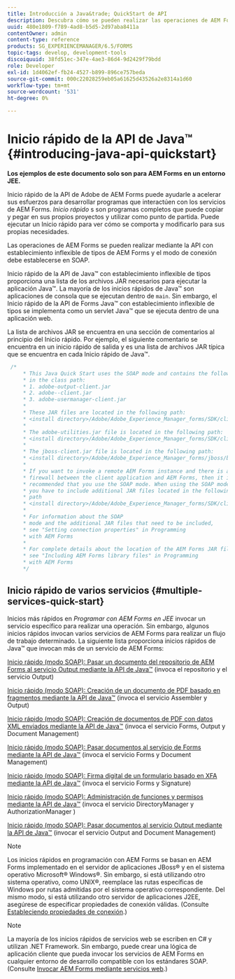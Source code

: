 ```yaml
---
title: Introducción a Java&trade; QuickStart de API
description: Descubra cómo se pueden realizar las operaciones de AEM Forms mediante la API de AEM Forms Java&trade; con establecimiento inflexible de tipos y habilitada con conexión SOAP.
uuid: 480e1809-f789-4ad8-b5d5-2d97aba8411a
contentOwner: admin
content-type: reference
products: SG_EXPERIENCEMANAGER/6.5/FORMS
topic-tags: develop, development-tools
discoiquuid: 38fd51ec-347e-4ae3-86d4-9d2429f79bdd
role: Developer
exl-id: 1d4062ef-fb24-4527-b899-896ce757beda
source-git-commit: 000c22028259eb05a61625d43526a2e8314a1d60
workflow-type: tm+mt
source-wordcount: '531'
ht-degree: 0%

---
```


# Inicio rápido de la API de Java™ {#introducing-java-api-quickstart}

**Los ejemplos de este documento solo son para AEM Forms en un entorno JEE.**

Inicio rápido de la API de Adobe de AEM Forms puede ayudarle a acelerar sus esfuerzos para desarrollar programas que interactúen con los servicios de AEM Forms. *Inicio rápido* s son programas completos que puede copiar y pegar en sus propios proyectos y utilizar como punto de partida. Puede ejecutar un Inicio rápido para ver cómo se comporta y modificarlo para sus propias necesidades.

Las operaciones de AEM Forms se pueden realizar mediante la API con establecimiento inflexible de tipos de AEM Forms y el modo de conexión debe establecerse en SOAP.

Inicio rápido de la API de Java™ con establecimiento inflexible de tipos proporciona una lista de los archivos JAR necesarios para ejecutar la aplicación Java™. La mayoría de los inicios rápidos de Java™ son aplicaciones de consola que se ejecutan dentro de `main`. Sin embargo, el Inicio rápido de la API de Forms Java™ con establecimiento inflexible de tipos se implementa como un servlet Java™ que se ejecuta dentro de una aplicación web.

La lista de archivos JAR se encuentra en una sección de comentarios al principio del Inicio rápido. Por ejemplo, el siguiente comentario se encuentra en un inicio rápido de salida y es una lista de archivos JAR típica que se encuentra en cada Inicio rápido de Java™.

```java
 /*
     * This Java Quick Start uses the SOAP mode and contains the following JAR files
     * in the class path:
     * 1. adobe-output-client.jar
     * 2. adobe--client.jar
     * 3. adobe-usermanager-client.jar
     *
     * These JAR files are located in the following path:
     * <install directory>/Adobe/Adobe_Experience_Manager_forms/SDK/client-libs/common
     *
     * The adobe-utilities.jar file is located in the following path:
     * <install directory>/Adobe/Adobe_Experience_Manager_forms/SDK/client-libs/jboss
     *
     * The jboss-client.jar file is located in the following path:
     * <install directory>/Adobe/Adobe_Experience_Manager_forms/jboss/bin/client
     *
     * If you want to invoke a remote AEM Forms instance and there is a
     * firewall between the client application and AEM Forms, then it is
     * recommended that you use the SOAP mode. When using the SOAP mode,
     * you have to include additional JAR files located in the following
     * path
     * <install directory>/Adobe/Adobe_Experience_Manager_forms/SDK/client-libs/thirdparty
     *
     * For information about the SOAP
     * mode and the additional JAR files that need to be included,
     * see "Setting connection properties" in Programming
     * with AEM Forms
     *
     * For complete details about the location of the AEM Forms JAR files,
     * see "Including AEM Forms library files" in Programming
     * with AEM Forms
     */
```

## Inicio rápido de varios servicios {#multiple-services-quick-start}

Inicios más rápidos en *Programar con AEM Forms en JEE* invocar un servicio específico para realizar una operación. Sin embargo, algunos inicios rápidos invocan varios servicios de AEM Forms para realizar un flujo de trabajo determinado. La siguiente lista proporciona inicios rápidos de Java™ que invocan más de un servicio de AEM Forms:

[Inicio rápido (modo SOAP): Pasar un documento del repositorio de AEM Forms al servicio Output mediante la API de Java™](/help/forms/developing/output-service-java-api-quick.md#quick-start-soap-mode-passing-a-document-located-in-the-repository-to-the-output-service-using-the-java-api) (invoca el repositorio y el servicio Output)

[Inicio rápido (modo SOAP): Creación de un documento de PDF basado en fragmentos mediante la API de Java™](/help/forms/developing/output-service-java-api-quick.md#quick-start-soap-mode-creating-a-pdf-document-based-on-fragments-using-the-java-api) (invoca el servicio Assembler y Output)

[Inicio rápido (modo SOAP): Creación de documentos de PDF con datos XML enviados mediante la API de Java™](/help/forms/developing/forms-service-api-quick-starts.md#quick-start-soap-mode-creating-pdf-documents-with-submitted-xml-data-using-the-java-api) (invoca el servicio Forms, Output y Document Management)

[Inicio rápido (modo SOAP): Pasar documentos al servicio de Forms mediante la API de Java™](/help/forms/developing/forms-service-api-quick-starts.md#quick-start-soap-mode-passing-documents-to-the-forms-service-using-the-java-api) (invoca el servicio Forms y Document Management)

[Inicio rápido (modo SOAP): Firma digital de un formulario basado en XFA mediante la API de Java™](/help/forms/developing/signature-service-java-api-quick.md#quick-start-soap-mode-digitally-signing-a-xfa-based-form-using-the-java-api) (invoca el servicio Forms y Signature)

[Inicio rápido (modo SOAP): Administración de funciones y permisos mediante la API de Java™](/help/forms/developing/user-manager-java-api-quick.md#quick-start-soap-mode-managing-roles-and-permissions-using-the-java-api) (invoca el servicio DirectoryManager y AuthorizationManager )

[Inicio rápido (modo SOAP): Pasar documentos al servicio Output mediante la API de Java™](/help/forms/developing/output-service-java-api-quick.md#quick-start-soap-mode-passing-documents-to-the-output-service-using-the-java-api) (invocar el servicio Output and Document Management)

>[!NOTE]
>
>Los inicios rápidos en programación con AEM Forms se basan en AEM Forms implementado en el servidor de aplicaciones JBoss® y en el sistema operativo Microsoft® Windows®. Sin embargo, si está utilizando otro sistema operativo, como UNIX®, reemplace las rutas específicas de Windows por rutas admitidas por el sistema operativo correspondiente. Del mismo modo, si está utilizando otro servidor de aplicaciones J2EE, asegúrese de especificar propiedades de conexión válidas. (Consulte [Estableciendo propiedades de conexión](/help/forms/developing/invoking-aem-forms-using-java.md#setting-connection-properties).)

>[!NOTE]
>
La mayoría de los inicios rápidos de servicios web se escriben en C# y utilizan .NET Framework. Sin embargo, puede crear una lógica de aplicación cliente que pueda invocar los servicios de AEM Forms en cualquier entorno de desarrollo compatible con los estándares SOAP. (Consulte [Invocar AEM Forms mediante servicios web](/help/forms/developing/invoking-aem-forms-using-web.md#invoking-aem-forms-using-web-services).)
